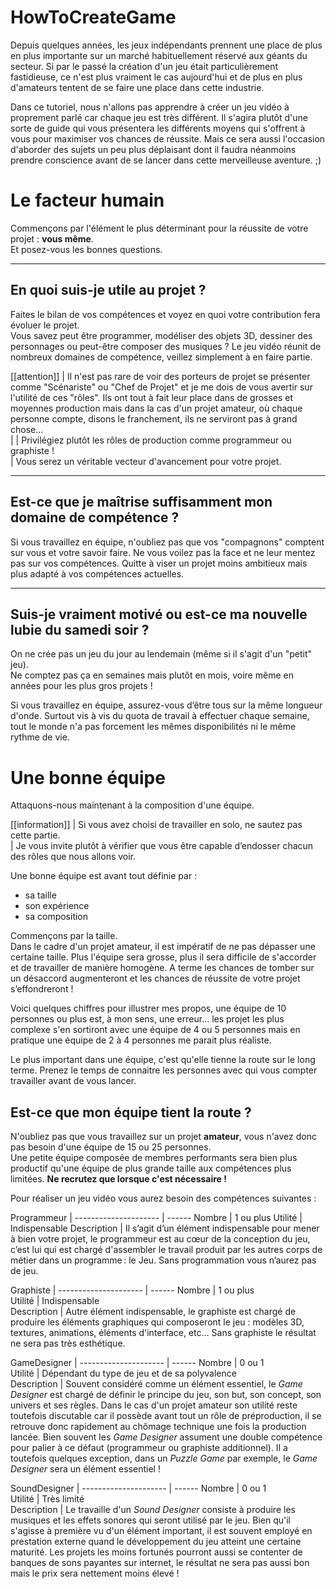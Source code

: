 # HowToCreateGame

Depuis quelques années, les jeux indépendants prennent une place de plus en plus importante sur un marché habituellement réservé aux géants du secteur. Si par le passé la création d'un jeu était particulièrement fastidieuse, ce n'est plus vraiment le cas aujourd'hui et de plus en plus d'amateurs tentent de se faire une place dans cette industrie.

Dans ce tutoriel, nous n'allons pas apprendre à créer un jeu vidéo à proprement parlé car chaque jeu est très différent. Il s'agira plutôt d'une sorte de guide qui vous présentera les différents moyens qui s'offrent à vous pour maximiser vos chances de réussite. Mais ce sera aussi l'occasion d'aborder des sujets un peu plus déplaisant dont il faudra néanmoins prendre conscience avant de se lancer dans cette merveilleuse aventure. ;)

# Le facteur humain

Commençons par l'élément le plus déterminant pour la réussite de votre projet : **vous même**.  
Et posez-vous les bonnes questions.

---

## En quoi suis-je utile au projet ?

Faites le bilan de vos compétences et voyez en quoi votre contribution fera évoluer le projet.  
Vous savez peut être programmer, modéliser des objets 3D, dessiner des personnages ou peut-être composer des musiques ? Le jeu vidéo réunit de nombreux domaines de compétence, veillez simplement à en faire partie.

[[attention]]
| Il n'est pas rare de voir des porteurs de projet se présenter comme "Scénariste" ou "Chef de Projet" et je me dois de vous avertir sur l'utilité de ces "rôles". Ils ont tout à fait leur place dans de grosses et moyennes production mais dans la cas d'un projet amateur, où chaque personne compte, disons le franchement, ils ne serviront pas à grand chose...  
|
| Privilégiez plutôt les rôles de production comme programmeur ou graphiste !  
| Vous serez un véritable vecteur d'avancement pour votre projet.

---

## Est-ce que je maîtrise suffisamment mon domaine de compétence ?

Si vous travaillez en équipe, n'oubliez pas que vos "compagnons" comptent sur vous et votre savoir faire. Ne vous voilez pas la face et ne leur mentez pas sur vos compétences. Quitte à viser un projet moins ambitieux mais plus adapté à vos compétences actuelles.

---

## Suis-je vraiment motivé ou est-ce ma nouvelle lubie du samedi soir ?

On ne crée pas un jeu du jour au lendemain (même si il s'agit d'un "petit" jeu).  
Ne comptez pas ça en semaines mais plutôt en mois, voire même en années pour les plus gros projets !  

Si vous travaillez en équipe, assurez-vous d’être tous sur la même longueur d'onde. Surtout vis à vis du quota de travail à effectuer chaque semaine, tout le monde n'a pas forcement les mêmes disponibilités ni le même rythme de vie.

# Une bonne équipe

Attaquons-nous maintenant à la composition d'une équipe.  

[[information]]
| Si vous avez choisi de travailler en solo, ne sautez pas cette partie.  
| Je vous invite plutôt à vérifier que vous être capable d’endosser chacun des rôles que nous allons voir.

Une bonne équipe est avant tout définie par : 

- sa taille
- son expérience
- sa composition

Commençons par la taille.  
Dans le cadre d'un projet amateur, il est impératif de ne pas dépasser une certaine taille. Plus l'équipe sera grosse, plus il sera difficile de s'accorder et de travailler de manière homogène. A terme les chances de tomber sur un désaccord augmenteront et les chances de réussite de votre projet s’effondreront !

Voici quelques chiffres pour illustrer mes propos, une équipe de 10 personnes ou plus est, à mon sens, une erreur... les projet les plus complexe s'en sortiront avec une équipe de 4 ou 5 personnes mais en pratique une équipe de 2 à 4 personnes me parait plus réaliste.

Le plus important dans une équipe, c'est qu'elle tienne la route sur le long terme. Prenez le temps de connaitre les personnes avec qui vous compter travailler avant de vous lancer.



## Est-ce que mon équipe tient la route ?

N'oubliez pas que vous travaillez sur un projet **amateur**, vous n'avez donc pas besoin d'une équipe de 15 ou 25 personnes.  
Une petite équipe composée de membres performants sera bien plus productif qu'une équipe de plus grande taille aux compétences plus limitées. **Ne recrutez que lorsque c'est nécessaire !**

Pour réaliser un jeu vidéo vous aurez besoin des compétences suivantes :

Programmeur |
--------------------- | ------
Nombre | 1 ou plus
Utilité | Indispensable
Description | Il s’agit d’un élément indispensable pour mener à bien votre projet, le programmeur est au cœur de la conception du jeu, c’est lui qui est chargé d'assembler le travail produit par les autres corps de métier dans un programme : le Jeu. Sans programmation vous n’aurez pas de jeu.

Graphiste |
--------------------- | ------
Nombre | 1 ou plus  
Utilité | Indispensable  
Description | Autre élément indispensable, le graphiste est chargé de produire les éléments graphiques qui composeront le jeu : modèles 3D, textures, animations, éléments d'interface, etc... Sans graphiste le résultat ne sera pas très esthétique.

GameDesigner |
--------------------- | ------
Nombre | 0 ou 1  
Utilité | Dépendant du type de jeu et de sa polyvalence  
Description | Souvent considéré comme un élément essentiel, le *Game Designer* est chargé de définir le principe du jeu, son but, son concept, son univers et ses règles. Dans le cas d'un projet amateur son utilité reste toutefois discutable car il possède avant tout un rôle de préproduction, il se retrouve donc rapidement au chômage technique une fois la production lancée. Bien souvent les *Game Designer* assument une double compétence pour palier à ce défaut (programmeur ou graphiste additionnel). Il a toutefois quelques exception, dans un *Puzzle Game* par exemple, le *Game Designer* sera un élément essentiel !

SoundDesigner |
--------------------- | ------
Nombre | 0 ou 1  
Utilité | Très limité  
Description | Le travaille d'un *Sound Designer* consiste à produire les musiques et les effets sonores qui seront utilisé par le jeu. Bien qu'il s'agisse à première vu d'un élément important, il est souvent employé en prestation externe quand le développement du jeu atteint une certaine maturité. Les projets les moins fortunés pourront aussi se contenter de banques de sons payantes sur internet, le résultat ne sera pas aussi bon mais le prix sera nettement moins élevé !
